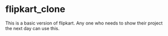 # flipkart_clone
This is a basic version of flipkart. Any one who needs to show their project the next day can use this.
